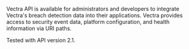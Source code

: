 Vectra API is available for administrators and developers to integrate Vectra's breach detection data
into their applications. Vectra provides access to security event data, platform
configuration, and health information via URI paths.

Tested with API version 2.1.